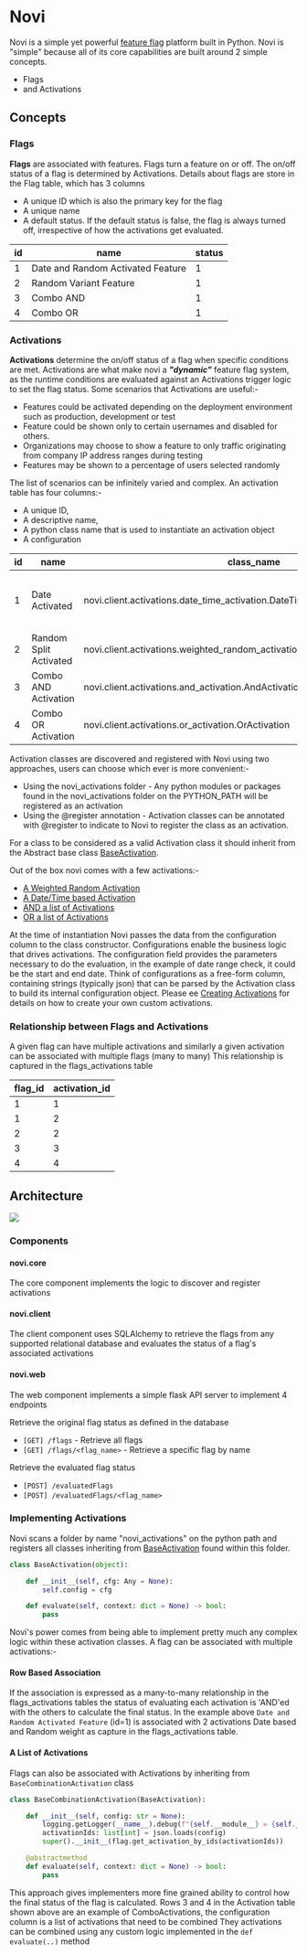 # Novi
Novi is a simple yet powerful [feature flag](https://en.wikipedia.org/wiki/Feature_toggle) platform built in Python. Novi is "simple" because all of its core capabilities are built around 2 simple concepts. 
- Flags
- and Activations

## Concepts
### Flags
**Flags** are associated with features. Flags turn a feature on or off. The on/off status of a flag is determined by Activations. 
Details about flags are store in the Flag table, which has 3 columns
- A unique ID which is also the primary key for the flag
- A unique name
- A default status.
If the default status is false, the flag is always turned off, irrespective of how the activations get evaluated.

|id| name                              |status|
|---|-----------------------------------|-----|
|1| Date and Random Activated Feature |1|
|2| Random Variant Feature            |1|
|3| Combo AND                         |1|
|4| Combo OR                          |1|

### Activations
**Activations** determine the on/off status of a flag when specific conditions are met. 
Activations are what make novi a **_"dynamic"_** feature flag system, as the runtime conditions are evaluated against an Activations trigger logic
to set the flag status. Some scenarios that Activations are useful:-
- Features could be activated depending on the deployment environment such as production, development or test
- Feature could be shown only to certain usernames and disabled for others.
- Organizations may choose to show a feature to only traffic originating from company IP address ranges during testing
- Features may be shown to a percentage of users selected randomly

The list of scenarios can be infinitely varied and complex. An activation table has four columns:-
- A unique ID,
- A descriptive name,
- A python class name that is used to instantiate an activation object
- A configuration 

|id|name|class_name|config|
|---|-----|-----|----|
|1|Date Activated|novi.client.activations.date_time_activation.DateTimeActivation|{"startDateTime":"11/26/2023 12:00 AM","endDateTime":"11/28/2023 12:00 AM","format": "%m/%d/%Y %I:%M %p"}|
|2|Random Split Activated|novi.client.activations.weighted_random_activation.WeightedRandomActivation|{ "splits":[100, 0, 0], "variations":["A", "B", "C"]}|
|3|Combo AND Activation|novi.client.activations.and_activation.AndActivation|[1,2]|
|4|Combo OR Activation|novi.client.activations.or_activation.OrActivation|[1,2]|

Activation classes are discovered and registered with Novi using two approaches, users can choose which ever is more convenient:- 
- Using the novi_activations folder - Any python modules or packages found in the novi_activations folder on the PYTHON_PATH will be registered as an activation
- Using the @register annotation - Activation classes can be annotated with @register to indicate to Novi to register the class as an activation.

For a class to be considered as a valid Activation class it should inherit from the Abstract base class [BaseActivation](src/novi/core/__init__.py).

Out of the box novi comes with a few activations:-
- [A Weighted Random Activation](src/novi/client/activations/weighted_random_activation.py)
- [A Date/Time based Activation](src/novi/client/activations/date_time_activation.py)
- [AND a list of Activations](src/novi/client/activations/and_activation.py)
- [OR a list of Activations](src/novi/client/activations/or_activation.py)

At the time of instantiation Novi passes the data from the configuration column to the class constructor. 
Configurations enable the business logic that drives activations. The configuration field provides the parameters necessary to do the evaluation, 
in the example of date range check, it could be the start and end date. Think of configurations as a free-form column, containing strings (typically json) 
that can be parsed by the Activation class to build its internal configuration object. Please ee [Creating Activations]() for details on how to create your own custom activations.

### Relationship between Flags and Activations
A given flag can have multiple activations and similarly a given activation can be associated with multiple flags (many to many)
This relationship is captured in the flags_activations table

|flag_id|activation_id|
|-----|---|
|1|1|
|1|2|
|2|2|
|3|3|
|4|4|


## Architecture

![](Novi%20Architecture.png)
### Components

#### novi.core

The core component implements the logic to discover and register activations

#### novi.client

The client component uses SQLAlchemy to retrieve the flags from any supported relational database and evaluates the status of a flag's associated activations

#### novi.web

The web component implements a simple flask API server to implement 4 endpoints

Retrieve the original flag status as defined in the database
- `[GET] /flags` - Retrieve all flags
- `[GET] /flags/<flag_name>` - Retrieve a specific flag by name

Retrieve the evaluated flag status
- `[POST] /evaluatedFlags`
- `[POST] /evaluatedFlags/<flag_name>`


### Implementing Activations

Novi scans a folder by name "novi_activations" on the python path and registers all classes inheriting from [BaseActivation](src/novi/core/__init__.py) found within this folder.

```python
class BaseActivation(object):

    def __init__(self, cfg: Any = None):
        self.config = cfg

    def evaluate(self, context: dict = None) -> bool:
        pass
```
Novi's power comes from being able to implement pretty much any complex logic within these activation classes. 
A flag can be associated with multiple activations:- 
#### Row Based Association
If the association is expressed as a many-to-many relationship in the flags_activations tables the status of evaluating each activation is 'AND'ed with the others to calculate the final status.
In the example above `Date and Random Activated Feature` (id=1) is associated with 2 activations Date based and Random weight as capture in the 
flags_activations table.
#### A List of Activations
Flags can also be associated with Activations by inheriting from `BaseCombinationActivation` class

```python
class BaseCombinationActivation(BaseActivation):

    def __init__(self, config: str = None):
        logging.getLogger(__name__).debug(f"{self.__module__} = {self.__class__}")
        activationIds: list[int] = json.loads(config)
        super().__init__(flag.get_activation_by_ids(activationIds))

    @abstractmethod
    def evaluate(self, context: dict = None) -> bool:
        pass

```
This approach gives implementers more fine grained ability to control how the final status of the flag is calculated.
Rows 3 and 4 in the Activation table shown above are an example of ComboActivations, the configuration column is a list of activations that need to be combined
They activations can be combined using any custom logic implemented in the `def evaluate(..)` method
